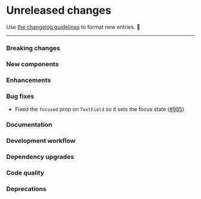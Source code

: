 # Unreleased changes

Use [the changelog guidelines](https://git.io/polaris-changelog-guidelines) to format new entries. 💜

---

### Breaking changes

### New components

### Enhancements

### Bug fixes

- Fixed the `focused` prop on `TextField` so it sets the focus state ([#985](https://github.com/Shopify/polaris-react/pull/985))

### Documentation

### Development workflow

### Dependency upgrades

### Code quality

### Deprecations
